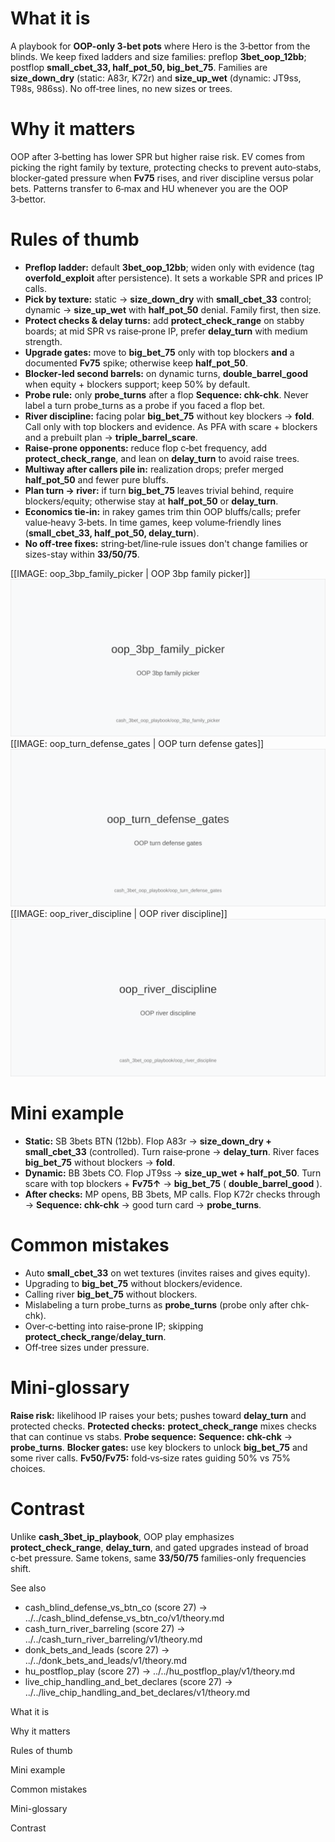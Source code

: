 # What it is
A playbook for **OOP-only 3-bet pots** where Hero is the 3‑bettor from the blinds. We keep fixed ladders and size families: preflop **3bet_oop_12bb**; postflop **small_cbet_33, half_pot_50, big_bet_75**. Families are **size_down_dry** (static: A83r, K72r) and **size_up_wet** (dynamic: JT9ss, T98s, 986ss). No off‑tree lines, no new sizes or trees.

# Why it matters
OOP after 3‑betting has lower SPR but higher raise risk. EV comes from picking the right family by texture, protecting checks to prevent auto‑stabs, blocker‑gated pressure when **Fv75** rises, and river discipline versus polar bets. Patterns transfer to 6‑max and HU whenever you are the OOP 3‑bettor.

# Rules of thumb
- **Preflop ladder:** default **3bet_oop_12bb**; widen only with evidence (tag **overfold_exploit** after persistence). It sets a workable SPR and prices IP calls.
- **Pick by texture:** static -> **size_down_dry** with **small_cbet_33** control; dynamic -> **size_up_wet** with **half_pot_50** denial. Family first, then size.
- **Protect checks & delay turns:** add **protect_check_range** on stabby boards; at mid SPR vs raise‑prone IP, prefer **delay_turn** with medium strength.
- **Upgrade gates:** move to **big_bet_75** only with top blockers **and** a documented **Fv75** spike; otherwise keep **half_pot_50**.
- **Blocker‑led second barrels:** on dynamic turns, **double_barrel_good** when equity + blockers support; keep 50% by default.
- **Probe rule:** only **probe_turns** after a flop **Sequence: chk-chk**. Never label a turn probe_turns as a probe if you faced a flop bet.
- **River discipline:** facing polar **big_bet_75** without key blockers -> **fold**. Call only with top blockers and evidence. As PFA with scare + blockers and a prebuilt plan -> **triple_barrel_scare**.
- **Raise‑prone opponents:** reduce flop c‑bet frequency, add **protect_check_range**, and lean on **delay_turn** to avoid raise trees.
- **Multiway after callers pile in:** realization drops; prefer merged **half_pot_50** and fewer pure bluffs.
- **Plan turn -> river:** if turn **big_bet_75** leaves trivial behind, require blockers/equity; otherwise stay at **half_pot_50** or **delay_turn**.
- **Economics tie‑in:** in rakey games trim thin OOP bluffs/calls; prefer value‑heavy 3‑bets. In time games, keep volume‑friendly lines (**small_cbet_33, half_pot_50, delay_turn**).
- **No off‑tree fixes:** string‑bet/line‑rule issues don't change families or sizes-stay within **33/50/75**.

[[IMAGE: oop_3bp_family_picker | OOP 3bp family picker]]
![OOP 3bp family picker](images/oop_3bp_family_picker.svg)
[[IMAGE: oop_turn_defense_gates | OOP turn defense gates]]
![OOP turn defense gates](images/oop_turn_defense_gates.svg)
[[IMAGE: oop_river_discipline | OOP river discipline]]
![OOP river discipline](images/oop_river_discipline.svg)

# Mini example
- **Static:** SB 3bets BTN (12bb). Flop A83r -> **size_down_dry + small_cbet_33** (controlled). Turn raise‑prone -> **delay_turn**. River faces **big_bet_75** without blockers -> **fold**.
- **Dynamic:** BB 3bets CO. Flop JT9ss -> **size_up_wet + half_pot_50**. Turn scare with top blockers + **Fv75↑** -> **big_bet_75** ( **double_barrel_good** ).
- **After checks:** MP opens, BB 3bets, MP calls. Flop K72r checks through -> **Sequence: chk-chk** -> good turn card -> **probe_turns**.

# Common mistakes
- Auto **small_cbet_33** on wet textures (invites raises and gives equity). 
- Upgrading to **big_bet_75** without blockers/evidence. 
- Calling river **big_bet_75** without blockers. 
- Mislabeling a turn probe_turns as **probe_turns** (probe only after chk-chk). 
- Over‑c‑betting into raise‑prone IP; skipping **protect_check_range**/**delay_turn**. 
- Off‑tree sizes under pressure.

# Mini-glossary
**Raise risk:** likelihood IP raises your bets; pushes toward **delay_turn** and protected checks. 
**Protected checks:** **protect_check_range** mixes checks that can continue vs stabs. 
**Probe sequence:** **Sequence: chk-chk** -> **probe_turns**. 
**Blocker gates:** use key blockers to unlock **big_bet_75** and some river calls. 
**Fv50/Fv75:** fold‑vs‑size rates guiding 50% vs 75% choices.

# Contrast
Unlike **cash_3bet_ip_playbook**, OOP play emphasizes **protect_check_range**, **delay_turn**, and gated upgrades instead of broad c‑bet pressure. Same tokens, same **33/50/75** families-only frequencies shift.

See also
- cash_blind_defense_vs_btn_co (score 27) -> ../../cash_blind_defense_vs_btn_co/v1/theory.md
- cash_turn_river_barreling (score 27) -> ../../cash_turn_river_barreling/v1/theory.md
- donk_bets_and_leads (score 27) -> ../../donk_bets_and_leads/v1/theory.md
- hu_postflop_play (score 27) -> ../../hu_postflop_play/v1/theory.md
- live_chip_handling_and_bet_declares (score 27) -> ../../live_chip_handling_and_bet_declares/v1/theory.md

What it is

Why it matters

Rules of thumb

Mini example

Common mistakes

Mini-glossary

Contrast
